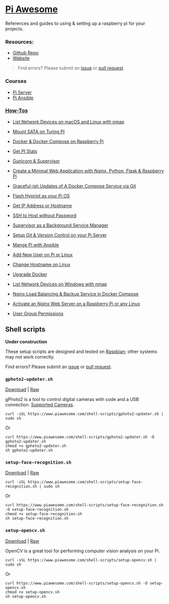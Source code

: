 # [Pi Awesome](https://www.piawesome.com)

References and guides to using & setting up a raspberry pi for your projects.
### Resources:
- [Github Repo](https://github.com/codingforentrepreneurs/Pi-Awesome)
- [Website](https://www.piawesome.com)
> Find errors? Please submit an [issue](https://github.com/codingforentrepreneurs/Pi-Awesome/issues/new) or [pull request](https://github.com/codingforentrepreneurs/Pi-Awesome/pulls).

### Courses
- [Pi Server](https://cfe.sh/projects/pi-server)
- [Pi Ansible](https://cfe.sh/projects/pi-ansible)




### [How-Tos](/how-tos)
- [List Network Devices on macOS and Linux with nmap](/how-tos/List%20Network%20Devices%20on%20macOS%20and%20Linux%20with%20nmap.md)

- [Mount SATA on Turing PI](/how-tos/Mount%20SATA%20on%20Turing%20PI.md)

- [Docker & Docker Compose on Raspberry Pi](/how-tos/Docker%20%26%20Docker%20Compose%20on%20Raspberry%20Pi.md)

- [Get PI Stats](/how-tos/Get%20PI%20Stats.md)

- [Gunicorn & Supervisor](/how-tos/Gunicorn%20%26%20Supervisor.md)

- [Create a Minimal Web Application with Nginx, Python, Flask & Raspberry Pi](/how-tos/Create%20a%20Minimal%20Web%20Application%20with%20Nginx%2C%20Python%2C%20Flask%20%26%20Raspberry%20Pi.md)

- [Graceful-ish Updates of A Docker Compose Service via Git](/how-tos/Graceful-ish%20Updates%20of%20A%20Docker%20Compose%20Service%20via%20Git.md)

- [Flash Hypriot as your Pi OS](/how-tos/Flash%20Hypriot%20as%20your%20Pi%20OS.md)

- [Get IP Address or Hostname](/how-tos/Get%20IP%20Address%20or%20Hostname.md)

- [SSH to Host without Password](/how-tos/SSH%20to%20Host%20without%20Password.md)

- [Supervisor as a Background Service Manager](/how-tos/Supervisor%20as%20a%20Background%20Service%20Manager.md)

- [Setup Git & Version Control on your Pi Server](/how-tos/Setup%20Git%20%26%20Version%20Control%20on%20your%20Pi%20Server.md)

- [Mange Pi with Ansible](/how-tos/Mange%20Pi%20with%20Ansible.md)

- [Add New User on Pi or Linux](/how-tos/Add%20New%20User%20on%20Pi%20or%20Linux.md)

- [Change Hostname on Linux](/how-tos/Change%20Hostname%20on%20Linux.md)

- [Upgrade Docker](/how-tos/Upgrade%20Docker.md)

- [List Network Devices on Windows with nmap](/how-tos/List%20Network%20Devices%20on%20Windows%20with%20nmap.md)

- [Nginx Load Balancing & Backup Service in Docker Compose](/how-tos/Nginx%20Load%20Balancing%20%26%20Backup%20Service%20in%20Docker%20Compose.md)

- [Activate an Nginx  Web Server on a Raspberry Pi or any Linux](/how-tos/Activate%20an%20Nginx%20%20Web%20Server%20on%20a%20Raspberry%20Pi%20or%20any%20Linux.md)

- [User Group Permissions](/how-tos/User%20Group%20Permissions.md)




## Shell scripts

**Under construction**

These setup scripts are designed and tested on [Raspbian](http://www.raspbian.org); other systems may not work correctly. 

Find errors? Please submit an [issue](https://github.com/codingforentrepreneurs/Pi-Awesome/issues/new) or [pull request](https://github.com/codingforentrepreneurs/Pi-Awesome/pulls).

### `gphoto2-updater.sh`
[Download](shell-scripts/gphoto2-updater.sh) | [Raw](https://github.com/codingforentrepreneurs/Pi-Awesome/blob/main/shell-scripts/gphoto2-updater.sh)

gPhoto2 is a tool to control digital cameras with code and a USB connection. [Supported Cameras](http://www.gphoto.org/doc/remote/).



```
curl -sSL https://www.piawesome.com/shell-scripts/gphoto2-updater.sh | sudo sh 
```
Or
```
curl https://www.piawesome.com/shell-scripts/gphoto2-updater.sh -O gphoto2-updater.sh
chmod +x gphoto2-updater.sh
sh gphoto2-updater.sh
```

### `setup-face-recognition.sh`
[Download](shell-scripts/setup-face-recognition.sh) | [Raw](https://github.com/codingforentrepreneurs/Pi-Awesome/blob/main/shell-scripts/setup-face-recognition.sh)


```
curl -sSL https://www.piawesome.com/shell-scripts/setup-face-recognition.sh | sudo sh 
```
Or
```
curl https://www.piawesome.com/shell-scripts/setup-face-recognition.sh -O setup-face-recognition.sh
chmod +x setup-face-recognition.sh
sh setup-face-recognition.sh
```

### `setup-opencv.sh`
[Download](shell-scripts/setup-opencv.sh) | [Raw](https://github.com/codingforentrepreneurs/Pi-Awesome/blob/main/shell-scripts/setup-opencv.sh)

OpenCV is a great tool for performing computer vision analysis on your Pi.



```
curl -sSL https://www.piawesome.com/shell-scripts/setup-opencv.sh | sudo sh 
```
Or
```
curl https://www.piawesome.com/shell-scripts/setup-opencv.sh -O setup-opencv.sh
chmod +x setup-opencv.sh
sh setup-opencv.sh
```

